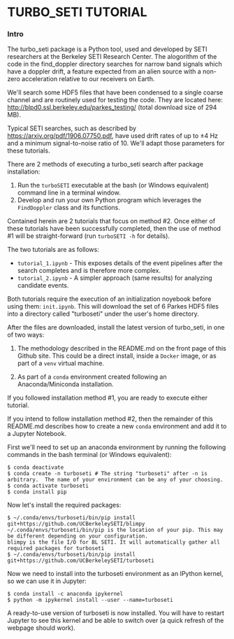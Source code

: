 TURBO_SETI TUTORIAL
=============================

### Intro

The turbo_seti package is a Python tool, used and developed by SETI researchers at the Berkeley SETI Research Center. The alogorithm of the code in the find_doppler directory searches for narrow band signals which have a doppler drift, a feature expected from an alien source with a non-zero acceleration relative to our receivers on Earth. 

We'll search some HDF5 files that have been condensed to a single coarse channel and are routinely used for testing the code. They are located here: http://blpd0.ssl.berkeley.edu/parkes_testing/ (total download size of 294 MB).

Typical SETI searches, such as described by https://arxiv.org/pdf/1906.07750.pdf, have used drift rates of up to ±4 Hz and a minimum signal-to-noise ratio of 10. We'll adapt those parameters for these tutorials.

There are 2 methods of executing a turbo_seti search after package installation:
1) Run the ```turboSETI``` executable at the bash (or Windows equivalent) command line in a terminal window.
2) Develop and run your own Python program which leverages the ```FindDoppler``` class and its functions.

Contained herein are 2 tutorials that focus on method #2.  Once either of these tutorials have been successfully completed, then the use of method #1 will be straight-forward (run ```turboSETI -h``` for details).

The two tutorials are as follows:
* ```tutorial_1.ipynb``` - This exposes details of the event pipelines after the search completes and is therefore more complex.
* ```tutorial_2.ipynb``` - A simpler approach (same results) for analyzing candidate events.

Both tutorials require the execution of an initialization noyebook before using them: ```init.ipynb```.  This will download the set of 6 Parkes HDF5 files into a directory called "turboseti" under the user's home directory.

After the files are downloaded, install the latest version of turbo_seti, in one of two ways:

1) The methodology described in the README.md on the front page of this Github site.  This could be a direct install, inside a ```Docker``` image, or as part of a ```venv``` virtual machine.

2) As part of a ```conda``` environment created following an Anaconda/Miniconda installation.

If you followed installation method #1, you are ready to execute either tutorial.

If you intend to follow installation method #2, then the remainder of this README.md describes how to create a new ```conda``` environment and add it to a Jupyter Notebook.

First we'll need to set up an anaconda environment by running the following commands in the bash terminal (or Windows equivalent):
```
$ conda deactivate
$ conda create -n turboseti # The string "turboseti" after -n is arbitrary.  The name of your environment can be any of your choosing.
$ conda activate turboseti
$ conda install pip
```

Now let's install the required packages:
```
$ ~/.conda/envs/turboseti/bin/pip install git+https://github.com/UCBerkeleySETI/blimpy
~/.conda/envs/turboseti/bin/pip is the location of your pip. This may be different depending on your configuration.
blimpy is the file I/O for BL SETI. It will automatically gather all required packages for turboseti
$ ~/.conda/envs/turboseti/bin/pip install git+https://github.com/UCBerkeleySETI/turboseti
```

Now we need to install into the turboseti environment as an IPython kernel, so we can use it in Jupyter:
```
$ conda install -c anaconda ipykernel
$ python -m ipykernel install --user --name=turboseti
```
A ready-to-use version of turboseti is now installed. You will have to restart Jupyter to see this kernel and be able to switch over (a quick refresh of the webpage should work).
